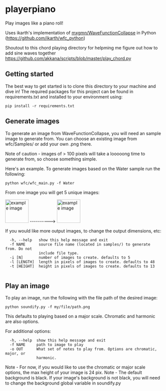 # playerpiano

Play images like a piano roll!

Uses ikarth's implementation of [mxgmn/WaveFunctionCollapse](https://github.com/mxgmn/WaveFunctionCollapse) in Python (https://github.com/ikarth/wfc_python)

Shoutout to this chord playing directory for helpming me figure out how to add sine waves together https://github.com/akkana/scripts/blob/master/play_chord.py

## Getting started 

The best way to get started is to clone this directory to your machine and dive in! 
The required packages for this project can be found in requirements.txt and installed to your environment using: 

```pip install -r requirements.txt```

## Generate images

To generate an image from WaveFunctionCollapse, you will need an sample image to generate from. 
You can choose an existing image from wfc/Samples/ or add your own .png there. 

Note of caution - images of > 100 pixels will take a looooong time to generate from, so choose something simple.

Here's an example.
To generate images based on the Water sample run the following: 

``` python wfc/wfc_main.py -f Water ```

From one image you will get 5 unique images: 

<img src="https://raw.githubusercontent.com/bbaltaxe/player_piano/master/wfc/samples/Water.png" alt="example image" height="75"/> ---------->
<img src="https://raw.githubusercontent.com/bbaltaxe/player_piano/master/example.png" alt="example image" height="75"/>

If you would like more output images, to change the output dimensions, etc:
```optional arguments:
  -h, --help   show this help message and exit
  -f NAME      source file name (located in samples/) to generate from. Do not
               include file type.
  -i [N]       number of images to create. defaults to 5
  -l [LENGTH]  length in pixels of images to create. defaults to 48
  -t [HEIGHT]  height in pixels of images to create. defaults to 13
  
  ```

## Play an image

To play an image, run the following with the file path of the desired image:

```python soundify.py -f my/file/path.png```

This defaults to playing based on a major scale. Chromatic and harmonic are also options. 

For additional options: 
```optional arguments:
  -h, --help  show this help message and exit
  -f NAME     path to image to play
  -o OUT      What set of notes to play from. Options are chromatic, major, or
              harmonic.
 ```
Note - For now, if you would like to use the chromatic or major scale options, the max height of your image is 24 pix.
Note - The default background is black. If your image's background is not black, you will need to change the background global variable in soundify.py
